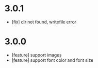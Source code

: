 # 3.0.1
- [fix] dir not found, writefile error

# 3.0.0
- [feature] support images
- [feature] support font color and font size

